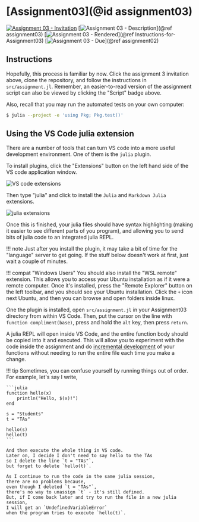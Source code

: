 # [Assignment03](@id assignment03)

[![Assignment 03 - Invitation](https://img.shields.io/badge/Assignment03-Repository-blue?style=for-the-badge&logo=open%20badges)](https://classroom.github.com/a/UbCNPRi2)
[![Assignment 03 - Description](https://img.shields.io/badge/03-Description-blue?style=for-the-badge&logo=open%20badges)](@ref assignment03)
[![Assignment 03 - Rendered](https://img.shields.io/badge/03-Script-blue?style=for-the-badge&logo=open%20badges)](@ref Instructions-for-Assignment03)
[![Assignment 03 - Due](https://img.shields.io/badge/Due-6%2F18%2F2020-orange?style=for-the-badge&logo=open%20badges)](@ref assignment02)

## Instructions

Hopefully, this process is familiar by now.
Click the assignment 3 invitation above,
clone the repository, and follow the instructions
in `src/assignment.jl`.
Remember, an easier-to-read version of the assignment
script can also be viewed by clicking the "Script" badge above.

Also, recall that you may run the automated tests on your own computer:

```sh
$ julia --project -e 'using Pkg; Pkg.test()'
```

## Using the VS Code julia extension

There are a number of tools that can turn VS code
into a more useful development environment.
One of them is the `julia` plugin.

To install plugins, click the "Extensions"
button on the left hand side of the VS code application window.

![VS code extensions](https://imgur.com/6fz1qvX.png)

Then type "julia" and click to install
the `Julia` and `Markdown Julia` extensions.

![julia extensions](https://imgur.com/TxKLDwG.png)

Once this is finished, your julia files
should have syntax highlighting
(making it easier to see different parts of you program),
and allowing you to send bits of julia code to an integrated julia REPL.

!!! note
    Just after you install the plugin,
    it may take a bit of time for the "language" server to get going.
    If the stuff below doesn't work at first, just wait a couple of minutes.

!!! compat "Windows Users"
    You should also install the "WSL remote" extension.
    This allows you to access your Ubuntu installation
    as if it were a remote computer.
    Once it's installed,
    press the "Remote Explorer" button on the left toolbar,
    and you should see your Ubuntu installation.
    Click the `+` icon next Ubuntu,
    and then you can browse and open folders inside linux.

One the plugin is installed, open `src/assignment.jl`
in your Assignment03 directory from within VS Code.
Then, put the cursor on the line with `function compliment(base)`,
press and hold the `alt` key, then press `return`.

A julia REPL will open inside VS Code,
and the entire function body should be copied into it and executed.
This will allow you to experiment with the code inside the assignment
and do [incremental development](https://benlauwens.github.io/ThinkJulia.jl/latest/book.html#incremental_development)
of your functions without needing to run the entire file each time you make a change.

!!! tip
    Sometimes, you can confuse yourself by running things out of order.
    For example, let's say I write,

    ```julia
    function hello(x)
        println("Hello, $(x)!")
    end
    
    s = "Students"
    t = "TAs"

    hello(s)
    hello(t)
    ```

    And then execute the whole thing in VS code.
    Later on, I decide I don't need to say hello to the TAs
    so I delete the line `t = "TAs"`,
    but forget to delete `hello(t)`. 

    As I continue to run the code in the same julia session,
    there are no problems because,
    even though I deleted `t = "TAs"`,
    there's no way to unassign `t` - it's still defined.
    But, if I come back later and try to run the file in a new julia session,
    I will get an `UndefinedVariableError`
    when the program tries to execute `hello(t)`.
    